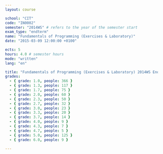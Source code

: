 ```yaml
---
layout: course

school: "CIT"
code: "IN0002"
semester: "2014WS" # refers to the year of the semester start
exam_type: "endterm"
name: "Fundamentals of Programming (Exercises & Laboratory)"
date: "2015-03-09 12:00:00 +0100"

ects: 5
hours: 4.0 # semester hours
mode: "written"
lang: "en"

title: "Fundamentals of Programming (Exercises & Laboratory) 2014WS Endterm"
grades:
  - { grade: 1.0, people: 366 }
  - { grade: 1.3, people: 117 }
  - { grade: 1.7, people: 75 }
  - { grade: 2.0, people: 60 }
  - { grade: 2.3, people: 50 }
  - { grade: 2.7, people: 32 }
  - { grade: 3.0, people: 23 }
  - { grade: 3.3, people: 20 }
  - { grade: 3.7, people: 14 }
  - { grade: 4.0, people: 9 }
  - { grade: 4.3, people: 7 }
  - { grade: 4.7, people: 5 }
  - { grade: 5.0, people: 125 }
  - { grade: 6.0, people: 9 }

---
```



